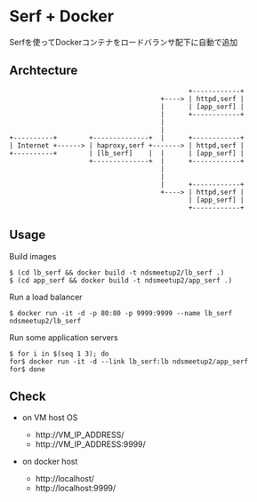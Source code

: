 # Serf + Docker

Serfを使ってDockerコンテナをロードバランサ配下に自動で追加


## Archtecture

                                                 +------------+
                                          +----> | httpd,serf |
                                          |      | [app_serf] |
                                          |      +------------+
                                          |
                                          |
    +----------+        +--------------+  |      +------------+
    | Internet +------> | haproxy,serf +-------> | httpd,serf |
    +----------+        | [lb_serf]    |  |      | [app_serf] |
                        +--------------+  |      +------------+
                                          |
                                          |
                                          |      +------------+
                                          +----> | httpd,serf |
                                                 | [app_serf] |
                                                 +------------+


## Usage

Build images

    $ (cd lb_serf && docker build -t ndsmeetup2/lb_serf .)
    $ (cd app_serf && docker build -t ndsmeetup2/app_serf .)


Run a load balancer

    $ docker run -it -d -p 80:80 -p 9999:9999 --name lb_serf ndsmeetup2/lb_serf

Run some application servers

    $ for i in $(seq 1 3); do
    for$ docker run -it -d --link lb_serf:lb ndsmeetup2/app_serf
    for$ done


## Check

* on VM host OS

    - http://VM_IP_ADDRESS/
    - http://VM_IP_ADDRESS:9999/

* on docker host

    - http://localhost/
    - http://localhost:9999/

